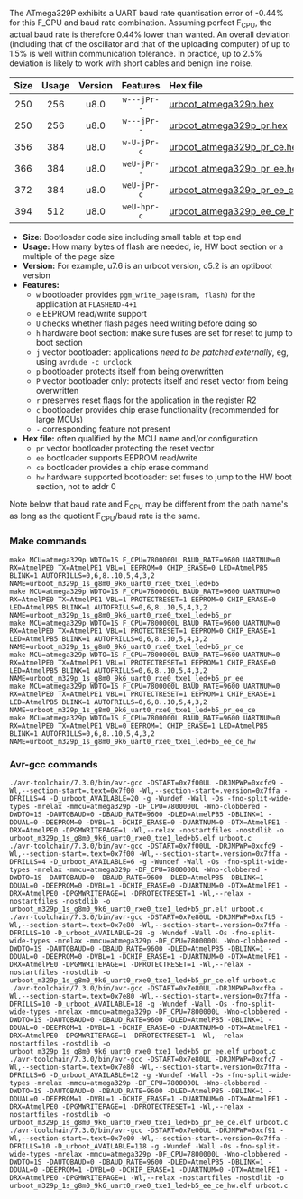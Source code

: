 The ATmega329P exhibits a UART baud rate quantisation error of -0.44% for this F_CPU and baud rate combination. Assuming perfect F<sub>CPU</sub>, the actual baud rate is therefore 0.44% lower than wanted. An overall deviation (including that of the oscillator and that of the uploading computer) of up to 1.5% is well within communication tolerance. In practice, up to 2.5% deviation is likely to work with short cables and benign line noise.

|Size|Usage|Version|Features|Hex file|
|:-:|:-:|:-:|:-:|:--|
|250|256|u8.0|`w---jPr--`|[urboot_atmega329p.hex](https://raw.githubusercontent.com/stefanrueger/urboot.hex/main/cores/megacore/atmega329p/watchdog_1_s/internal_oscillator/975000_hz/1200_baud/uart0_rxe0_txe1/led%2Bb5/urboot_atmega329p.hex)|
|250|256|u8.0|`w---jPr--`|[urboot_atmega329p_pr.hex](https://raw.githubusercontent.com/stefanrueger/urboot.hex/main/cores/megacore/atmega329p/watchdog_1_s/internal_oscillator/975000_hz/1200_baud/uart0_rxe0_txe1/led%2Bb5/urboot_atmega329p_pr.hex)|
|356|384|u8.0|`w-U-jPr-c`|[urboot_atmega329p_pr_ce.hex](https://raw.githubusercontent.com/stefanrueger/urboot.hex/main/cores/megacore/atmega329p/watchdog_1_s/internal_oscillator/975000_hz/1200_baud/uart0_rxe0_txe1/led%2Bb5/urboot_atmega329p_pr_ce.hex)|
|366|384|u8.0|`weU-jPr--`|[urboot_atmega329p_pr_ee.hex](https://raw.githubusercontent.com/stefanrueger/urboot.hex/main/cores/megacore/atmega329p/watchdog_1_s/internal_oscillator/975000_hz/1200_baud/uart0_rxe0_txe1/led%2Bb5/urboot_atmega329p_pr_ee.hex)|
|372|384|u8.0|`weU-jPr-c`|[urboot_atmega329p_pr_ee_ce.hex](https://raw.githubusercontent.com/stefanrueger/urboot.hex/main/cores/megacore/atmega329p/watchdog_1_s/internal_oscillator/975000_hz/1200_baud/uart0_rxe0_txe1/led%2Bb5/urboot_atmega329p_pr_ee_ce.hex)|
|394|512|u8.0|`weU-hpr-c`|[urboot_atmega329p_ee_ce_hw.hex](https://raw.githubusercontent.com/stefanrueger/urboot.hex/main/cores/megacore/atmega329p/watchdog_1_s/internal_oscillator/975000_hz/1200_baud/uart0_rxe0_txe1/led%2Bb5/urboot_atmega329p_ee_ce_hw.hex)|

- **Size:** Bootloader code size including small table at top end
- **Usage:** How many bytes of flash are needed, ie, HW boot section or a multiple of the page size
- **Version:** For example, u7.6 is an urboot version, o5.2 is an optiboot version
- **Features:**
  + `w` bootloader provides `pgm_write_page(sram, flash)` for the application at `FLASHEND-4+1`
  + `e` EEPROM read/write support
  + `U` checks whether flash pages need writing before doing so
  + `h` hardware boot section: make sure fuses are set for reset to jump to boot section
  + `j` vector bootloader: applications *need to be patched externally*, eg, using `avrdude -c urclock`
  + `p` bootloader protects itself from being overwritten
  + `P` vector bootloader only: protects itself and reset vector from being overwritten
  + `r` preserves reset flags for the application in the register R2
  + `c` bootloader provides chip erase functionality (recommended for large MCUs)
  + `-` corresponding feature not present
- **Hex file:** often qualified by the MCU name and/or configuration
  + `pr` vector bootloader protecting the reset vector
  + `ee` bootloader supports EEPROM read/write
  + `ce` bootloader provides a chip erase command
  + `hw` hardware supported bootloader: set fuses to jump to the HW boot section, not to addr 0


Note below that baud rate and F<sub>CPU</sub> may be different from the path name's as long as the quotient F<sub>CPU</sub>/baud rate is the same.

### Make commands
```
make MCU=atmega329p WDTO=1S F_CPU=7800000L BAUD_RATE=9600 UARTNUM=0 RX=AtmelPE0 TX=AtmelPE1 VBL=1 EEPROM=0 CHIP_ERASE=0 LED=AtmelPB5 BLINK=1 AUTOFRILLS=0,6,8..10,5,4,3,2 NAME=urboot_m329p_1s_g8m0_9k6_uart0_rxe0_txe1_led+b5
make MCU=atmega329p WDTO=1S F_CPU=7800000L BAUD_RATE=9600 UARTNUM=0 RX=AtmelPE0 TX=AtmelPE1 VBL=1 PROTECTRESET=1 EEPROM=0 CHIP_ERASE=0 LED=AtmelPB5 BLINK=1 AUTOFRILLS=0,6,8..10,5,4,3,2 NAME=urboot_m329p_1s_g8m0_9k6_uart0_rxe0_txe1_led+b5_pr
make MCU=atmega329p WDTO=1S F_CPU=7800000L BAUD_RATE=9600 UARTNUM=0 RX=AtmelPE0 TX=AtmelPE1 VBL=1 PROTECTRESET=1 EEPROM=0 CHIP_ERASE=1 LED=AtmelPB5 BLINK=1 AUTOFRILLS=0,6,8..10,5,4,3,2 NAME=urboot_m329p_1s_g8m0_9k6_uart0_rxe0_txe1_led+b5_pr_ce
make MCU=atmega329p WDTO=1S F_CPU=7800000L BAUD_RATE=9600 UARTNUM=0 RX=AtmelPE0 TX=AtmelPE1 VBL=1 PROTECTRESET=1 EEPROM=1 CHIP_ERASE=0 LED=AtmelPB5 BLINK=1 AUTOFRILLS=0,6,8..10,5,4,3,2 NAME=urboot_m329p_1s_g8m0_9k6_uart0_rxe0_txe1_led+b5_pr_ee
make MCU=atmega329p WDTO=1S F_CPU=7800000L BAUD_RATE=9600 UARTNUM=0 RX=AtmelPE0 TX=AtmelPE1 VBL=1 PROTECTRESET=1 EEPROM=1 CHIP_ERASE=1 LED=AtmelPB5 BLINK=1 AUTOFRILLS=0,6,8..10,5,4,3,2 NAME=urboot_m329p_1s_g8m0_9k6_uart0_rxe0_txe1_led+b5_pr_ee_ce
make MCU=atmega329p WDTO=1S F_CPU=7800000L BAUD_RATE=9600 UARTNUM=0 RX=AtmelPE0 TX=AtmelPE1 VBL=0 EEPROM=1 CHIP_ERASE=1 LED=AtmelPB5 BLINK=1 AUTOFRILLS=0,6,8..10,5,4,3,2 NAME=urboot_m329p_1s_g8m0_9k6_uart0_rxe0_txe1_led+b5_ee_ce_hw
```

### Avr-gcc commands
```
./avr-toolchain/7.3.0/bin/avr-gcc -DSTART=0x7f00UL -DRJMPWP=0xcfd9 -Wl,--section-start=.text=0x7f00 -Wl,--section-start=.version=0x7ffa -DFRILLS=4 -D_urboot_AVAILABLE=20 -g -Wundef -Wall -Os -fno-split-wide-types -mrelax -mmcu=atmega329p -DF_CPU=7800000L -Wno-clobbered -DWDTO=1S -DAUTOBAUD=0 -DBAUD_RATE=9600 -DLED=AtmelPB5 -DBLINK=1 -DDUAL=0 -DEEPROM=0 -DVBL=1 -DCHIP_ERASE=0 -DUARTNUM=0 -DTX=AtmelPE1 -DRX=AtmelPE0 -DPGMWRITEPAGE=1 -Wl,--relax -nostartfiles -nostdlib -o urboot_m329p_1s_g8m0_9k6_uart0_rxe0_txe1_led+b5.elf urboot.c
./avr-toolchain/7.3.0/bin/avr-gcc -DSTART=0x7f00UL -DRJMPWP=0xcfd9 -Wl,--section-start=.text=0x7f00 -Wl,--section-start=.version=0x7ffa -DFRILLS=4 -D_urboot_AVAILABLE=6 -g -Wundef -Wall -Os -fno-split-wide-types -mrelax -mmcu=atmega329p -DF_CPU=7800000L -Wno-clobbered -DWDTO=1S -DAUTOBAUD=0 -DBAUD_RATE=9600 -DLED=AtmelPB5 -DBLINK=1 -DDUAL=0 -DEEPROM=0 -DVBL=1 -DCHIP_ERASE=0 -DUARTNUM=0 -DTX=AtmelPE1 -DRX=AtmelPE0 -DPGMWRITEPAGE=1 -DPROTECTRESET=1 -Wl,--relax -nostartfiles -nostdlib -o urboot_m329p_1s_g8m0_9k6_uart0_rxe0_txe1_led+b5_pr.elf urboot.c
./avr-toolchain/7.3.0/bin/avr-gcc -DSTART=0x7e80UL -DRJMPWP=0xcfb5 -Wl,--section-start=.text=0x7e80 -Wl,--section-start=.version=0x7ffa -DFRILLS=10 -D_urboot_AVAILABLE=28 -g -Wundef -Wall -Os -fno-split-wide-types -mrelax -mmcu=atmega329p -DF_CPU=7800000L -Wno-clobbered -DWDTO=1S -DAUTOBAUD=0 -DBAUD_RATE=9600 -DLED=AtmelPB5 -DBLINK=1 -DDUAL=0 -DEEPROM=0 -DVBL=1 -DCHIP_ERASE=1 -DUARTNUM=0 -DTX=AtmelPE1 -DRX=AtmelPE0 -DPGMWRITEPAGE=1 -DPROTECTRESET=1 -Wl,--relax -nostartfiles -nostdlib -o urboot_m329p_1s_g8m0_9k6_uart0_rxe0_txe1_led+b5_pr_ce.elf urboot.c
./avr-toolchain/7.3.0/bin/avr-gcc -DSTART=0x7e80UL -DRJMPWP=0xcfba -Wl,--section-start=.text=0x7e80 -Wl,--section-start=.version=0x7ffa -DFRILLS=10 -D_urboot_AVAILABLE=18 -g -Wundef -Wall -Os -fno-split-wide-types -mrelax -mmcu=atmega329p -DF_CPU=7800000L -Wno-clobbered -DWDTO=1S -DAUTOBAUD=0 -DBAUD_RATE=9600 -DLED=AtmelPB5 -DBLINK=1 -DDUAL=0 -DEEPROM=1 -DVBL=1 -DCHIP_ERASE=0 -DUARTNUM=0 -DTX=AtmelPE1 -DRX=AtmelPE0 -DPGMWRITEPAGE=1 -DPROTECTRESET=1 -Wl,--relax -nostartfiles -nostdlib -o urboot_m329p_1s_g8m0_9k6_uart0_rxe0_txe1_led+b5_pr_ee.elf urboot.c
./avr-toolchain/7.3.0/bin/avr-gcc -DSTART=0x7e80UL -DRJMPWP=0xcfc7 -Wl,--section-start=.text=0x7e80 -Wl,--section-start=.version=0x7ffa -DFRILLS=6 -D_urboot_AVAILABLE=12 -g -Wundef -Wall -Os -fno-split-wide-types -mrelax -mmcu=atmega329p -DF_CPU=7800000L -Wno-clobbered -DWDTO=1S -DAUTOBAUD=0 -DBAUD_RATE=9600 -DLED=AtmelPB5 -DBLINK=1 -DDUAL=0 -DEEPROM=1 -DVBL=1 -DCHIP_ERASE=1 -DUARTNUM=0 -DTX=AtmelPE1 -DRX=AtmelPE0 -DPGMWRITEPAGE=1 -DPROTECTRESET=1 -Wl,--relax -nostartfiles -nostdlib -o urboot_m329p_1s_g8m0_9k6_uart0_rxe0_txe1_led+b5_pr_ee_ce.elf urboot.c
./avr-toolchain/7.3.0/bin/avr-gcc -DSTART=0x7e00UL -DRJMPWP=0xcf91 -Wl,--section-start=.text=0x7e00 -Wl,--section-start=.version=0x7ffa -DFRILLS=10 -D_urboot_AVAILABLE=118 -g -Wundef -Wall -Os -fno-split-wide-types -mrelax -mmcu=atmega329p -DF_CPU=7800000L -Wno-clobbered -DWDTO=1S -DAUTOBAUD=0 -DBAUD_RATE=9600 -DLED=AtmelPB5 -DBLINK=1 -DDUAL=0 -DEEPROM=1 -DVBL=0 -DCHIP_ERASE=1 -DUARTNUM=0 -DTX=AtmelPE1 -DRX=AtmelPE0 -DPGMWRITEPAGE=1 -Wl,--relax -nostartfiles -nostdlib -o urboot_m329p_1s_g8m0_9k6_uart0_rxe0_txe1_led+b5_ee_ce_hw.elf urboot.c
```

